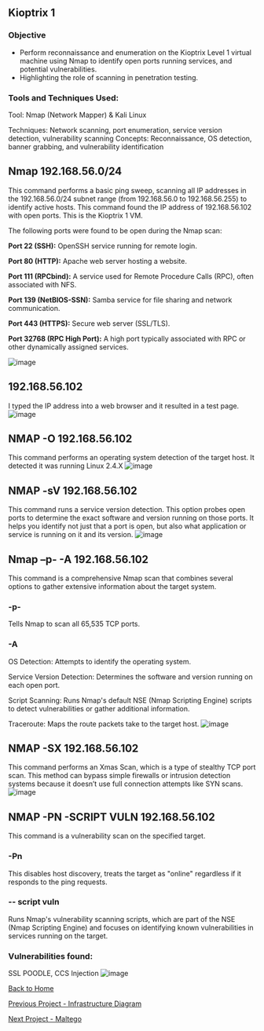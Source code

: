 ## Kioptrix 1
### Objective
- Perform reconnaissance and enumeration on the Kioptrix Level 1 virtual machine using Nmap to identify open ports running services, and potential vulnerabilities.
-  Highlighting the role of scanning in penetration testing.

### Tools and Techniques Used:
Tool: Nmap (Network Mapper) & Kali Linux

Techniques: Network scanning, port enumeration, service version detection, vulnerability scanning
Concepts: Reconnaissance, OS detection, banner grabbing, and vulnerability identification

## Nmap 192.168.56.0/24 
This command performs a basic ping sweep, scanning all IP addresses in the 192.168.56.0/24 subnet range (from 192.168.56.0 to 192.168.56.255) to identify active hosts. This command found the IP address of 192.168.56.102 with open ports. This is the Kioptrix 1 VM. 

The following ports were found to be open during the Nmap scan:

**Port 22 (SSH):** OpenSSH service running for remote login.

**Port 80 (HTTP):** Apache web server hosting a website.

**Port 111 (RPCbind):** A service used for Remote Procedure Calls (RPC), often associated with NFS.

**Port 139 (NetBIOS-SSN):** Samba service for file sharing and network communication.

**Port 443 (HTTPS):** Secure web server (SSL/TLS).

**Port 32768 (RPC High Port):** A high port typically associated with RPC or other dynamically assigned services.


![image](https://github.com/user-attachments/assets/7bd5c30a-3878-46f6-a7e0-47fe87bfe3d2)

## 192.168.56.102
I typed the IP address into a web browser and it resulted in a test page.
![image](https://github.com/user-attachments/assets/7210013f-3566-476b-8b62-ce3a57938871)

## NMAP -O 192.168.56.102
This command performs an operating system detection of the target host. It detected it was running Linux 2.4.X
![image](https://github.com/user-attachments/assets/8b1cea0a-04f5-43a3-8792-856d179415ed)

## NMAP -sV 192.168.56.102
This command runs a service version detection. This option probes open ports to determine the exact software and version running on those ports. It helps you identify not just that a port is open, but also what application or service is running on it and its version.
![image](https://github.com/user-attachments/assets/92a396aa-ec18-4a7a-9864-1d4b07ed5818)
## Nmap –p- -A 192.168.56.102
This command is a comprehensive Nmap scan that combines several options to gather extensive information about the target system.
### -p-
Tells Nmap to scan all 65,535 TCP ports.
### -A
OS Detection: Attempts to identify the operating system.

Service Version Detection: Determines the software and version running on each open port.

Script Scanning: Runs Nmap's default NSE (Nmap Scripting Engine) scripts to detect vulnerabilities or gather additional information.

Traceroute: Maps the route packets take to the target host.
![image](https://github.com/user-attachments/assets/602336f8-9dda-4e08-b094-89009417e098)

## NMAP -SX 192.168.56.102
This command performs an Xmas Scan, which is a type of stealthy TCP port scan. This method can bypass simple firewalls or intrusion detection systems because it doesn’t use full connection attempts like SYN scans.
![image](https://github.com/user-attachments/assets/c6aa34e6-9402-4105-a165-26c87555e290)

## NMAP -PN -SCRIPT VULN 192.168.56.102
This command is a vulnerability scan on the specified target.
### -Pn
This disables host discovery, treats the target as "online" regardless if it responds to the ping requests.
### -- script vuln 
Runs Nmap's vulnerability scanning scripts, which are part of the NSE (Nmap Scripting Engine) and focuses on identifying known vulnerabilities in services running on the target.

### Vulnerabilities found:
SSL POODLE, CCS Injection
![image](https://github.com/user-attachments/assets/3e79a37f-3b41-47c6-8e7d-54db4e49e340)




[Back to Home](https://github.com/EricFarrell/Cybersecurity-Portfolio/blob/6a83e9281d036567be6e5ed086086a2c0a63f5f6/README.md)


[Previous Project - Infrastructure Diagram](https://github.com/EricFarrell/Cybersecurity-Portfolio/tree/6a83e9281d036567be6e5ed086086a2c0a63f5f6/Infrastructure%20Diagram)


[Next Project - Maltego](https://github.com/EricFarrell/Cybersecurity-Portfolio/tree/6a83e9281d036567be6e5ed086086a2c0a63f5f6/Maltego)
